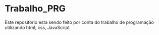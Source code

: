 # Trabalho_PRG
Este repositório esta sendo feito por conta do trabalho de programação utilizando html, css, JavaScript
